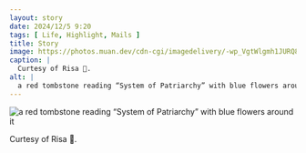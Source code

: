 ```yaml
---
layout: story
date: 2024/12/5 9:20
tags: [ Life, Highlight, Mails ]
title: Story
image: https://photos.muan.dev/cdn-cgi/imagedelivery/-wp_VgtWlgmh1JURQ8t1mg/f2387a50-9640-48ae-2a40-3c85beedad00/public
caption: |
  Curtesy of Risa 🥰.
alt: |
  a red tombstone reading “System of Patriarchy” with blue flowers around it
---
```



![a red tombstone reading “System of Patriarchy” with blue flowers around it](https://photos.muan.dev/cdn-cgi/imagedelivery/-wp_VgtWlgmh1JURQ8t1mg/f2387a50-9640-48ae-2a40-3c85beedad00/public)

Curtesy of Risa 🥰.
